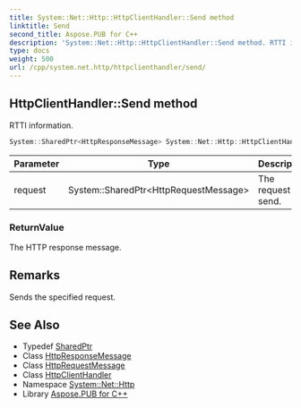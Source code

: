 ```yaml
---
title: System::Net::Http::HttpClientHandler::Send method
linktitle: Send
second_title: Aspose.PUB for C++
description: 'System::Net::Http::HttpClientHandler::Send method. RTTI information in C++.'
type: docs
weight: 500
url: /cpp/system.net.http/httpclienthandler/send/
---
```

## HttpClientHandler::Send method


RTTI information.

```cpp
System::SharedPtr<HttpResponseMessage> System::Net::Http::HttpClientHandler::Send(System::SharedPtr<HttpRequestMessage> request) override
```


| Parameter | Type | Description |
| --- | --- | --- |
| request | System::SharedPtr\<HttpRequestMessage\> | The request to send. |

### ReturnValue

The HTTP response message.
## Remarks


Sends the specified request. 
## See Also

* Typedef [SharedPtr](../../../system/sharedptr/)
* Class [HttpResponseMessage](../../httpresponsemessage/)
* Class [HttpRequestMessage](../../httprequestmessage/)
* Class [HttpClientHandler](../)
* Namespace [System::Net::Http](../../)
* Library [Aspose.PUB for C++](../../../)

